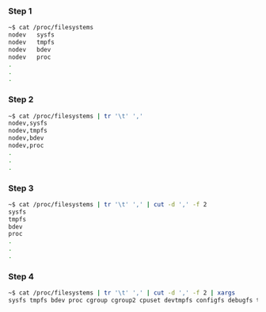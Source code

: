 
### **Step 1**

```bash
~$ cat /proc/filesystems
nodev   sysfs
nodev   tmpfs
nodev   bdev
nodev   proc
.
.
.
```

### **Step 2**

```bash
~$ cat /proc/filesystems | tr '\t' ','
nodev,sysfs
nodev,tmpfs
nodev,bdev
nodev,proc
.
.
.
```

### **Step 3**

```bash
~$ cat /proc/filesystems | tr '\t' ',' | cut -d ',' -f 2
sysfs
tmpfs
bdev
proc
.
.
.
```

### **Step 4**

```bash
~$ cat /proc/filesystems | tr '\t' ',' | cut -d ',' -f 2 | xargs
sysfs tmpfs bdev proc cgroup cgroup2 cpuset devtmpfs configfs debugfs tracefs securityfs sockfs bpf pipefs ramfs hugetlbfs devpts ext3 ext2 ext4 squashfs vfat ecryptfs fuseblk fuse fusectl efivarfs mqueue pstore btrfs autofs binfmt_misc
```
